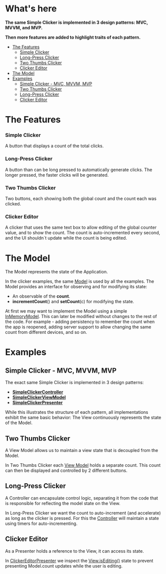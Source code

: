 # What's here

**The same Simple Clicker is implemented in 3 design patterns: MVC, MVVM, and MVP.**

**Then more features are added to highlight traits of each pattern.**

- [The Features](#the-features)
  * [Simple Clicker](#simple-clicker)
  * [Long-Press Clicker](#long-press-clicker)
  * [Two Thumbs Clicker](#two-thumbs-clicker)
  * [Clicker Editor](#clicker-editor)
- [The Model](#the-model)
- [Examples](#examples)
  * [Simple Clicker - MVC, MVVM, MVP](#simple-clicker---mvc-mvvm-mvp)
  * [Two Thumbs Clicker](#two-thumbs-clicker-1)
  * [Long-Press Clicker](#long-press-clicker-1)
  * [Clicker Editor](#clicker-editor-1)

# The Features

### Simple Clicker
A button that displays a count of the total clicks.

### Long-Press Clicker
A button than can be long pressed to automatically generate clicks. The longer pressed, the faster clicks will be generated.

### Two Thumbs Clicker
Two buttons, each showing both the global count and the count each was clicked.

### Clicker Editor
A clicker that uses the same text box to allow editing of the global counter value, and to show the count.
The count is auto-incremented every second, and the UI shouldn\`t update while the count is being edited.

# The Model

The Model represents the state of the Application. 

In the clicker examples, the same [Model](/app/src/main/java/com/example/mkorakin/UiDesignPatternsByExample/Model/Model.kt) is used by 
all the examples.
The Model provides an interface for observing and for modifying its state:

- An observable of the **count**.
- **incrementCount**() and **setCount**(c) for modifying the state.

At first we may want to implement the Model using a simple [InMemoryModel](/app/src/main/java/com/example/mkorakin/UiDesignPatternsByExample/Model/InMemoryModel.kt).
This can later be modified without changes to the rest of the code.
For example - adding persistency to remember the count when the app is reopened, adding server support to allow changing the same count from different devices, and so on.

# Examples

## Simple Clicker - MVC, MVVM, MVP

The exact same Simple Clicker is implemented in 3 design patterns:
 - [**SimpleClickerController**](/app/src/main/java/com/example/mkorakin/UiDesignPatternsByExample/clickers/SimpleClicker/mvc/SimpleClickerController.kt)
 - [**SimpleClickerViewModel**](/app/src/main/java/com/example/mkorakin/UiDesignPatternsByExample/clickers/SimpleClicker/mvvm/SimpleClickerViewModel.kt)
 - [**SimpleClickerPresenter**](/app/src/main/java/com/example/mkorakin/UiDesignPatternsByExample/clickers/SimpleClicker/mvp/SimpleClickerPresenter.kt)

While this illustrates the structure of each pattern, all implementations exhibit the same basic behavior: The View continuously represents the state of the Model.

## Two Thumbs Clicker
A View Model allows us to maintain a view state that is decoupled from the Model. 

In Two Thumbs Clicker each [View Model](/app/src/main/java/com/example/mkorakin/UiDesignPatternsByExample/clickers/TwoThumbClicker/LocalAndGlobalClickerViewModel.kt) holds a separate count. This count can then be displayed and controlled by 2 different buttons.

## Long-Press Clicker
A Controller can encapsulate control logic, separating it from the code that is responsible for reflecting the model state on the View.

In Long-Press Clicker we want the count to auto-increment (and accelerate) as long as the clicker is pressed. For this the [Controller](/app/src/main/java/com/example/mkorakin/UiDesignPatternsByExample/clickers/LongPressClicker/LongPressClickerController.kt) will maintain a state using timers for auto-incrementing.

## Clicker Editor
As a Presenter holds a reference to the View, it can access its state.

In [ClickerEditorPresenter](/app/src/main/java/com/example/mkorakin/UiDesignPatternsByExample/clickers/ClickerEditor/ClickerEditorPresenter.kt) we inspect the 
[View.isEditing()](/app/src/main/java/com/example/mkorakin/UiDesignPatternsByExample/clickers/ClickerEditor/ClickerEditorView.kt) state to prevent presenting Model.count updates while the user is editing.
